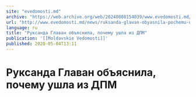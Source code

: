 ```yaml
---
site: "evedomosti.md"
archive: "https://web.archive.org/web/20240808154039/www.evedomosti.md/news/ruksanda-glavan-obyasnila-pochemu-ushla-iz-dpm"
url: "http://www.evedomosti.md/news/ruksanda-glavan-obyasnila-pochemu-ushla-iz-dpm"
language: ru
title: "Руксанда Главан объяснила, почему ушла из ДПМ"
publication: '[[Moldavskie Vedomosti]]'
published: 2020-05-04T13:11
---
```


# Руксанда Главан объяснила, почему ушла из ДПМ

